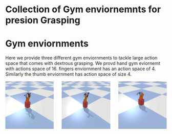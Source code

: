 # Collection of Gym enviornemnts for presion Grasping

# Gym enviornments
Here we provide three different gym enviornments to tackle large action space that comes with dextrous grasping. We provd hand gym eviornemt with actions space of 16. fingers enviornment has an action space of 4. Similarly the thumb enviornment has action space of size 4. 

<div style="display: flex; justify-content: space-between;">
    <img src="https://github.com/mohammad200h/Hand/blob/main/doc/hand.png?raw=true)" alt="Image 1" width="30%">
    <img src="https://github.com/mohammad200h/Hand/blob/main/doc/fingers.png?raw=true)" alt="Image 2" width="30%">
    <img src="https://github.com/mohammad200h/Hand/blob/main/doc/thumb.png?raw=true)" alt="Image 3" width="30%">
</div>

